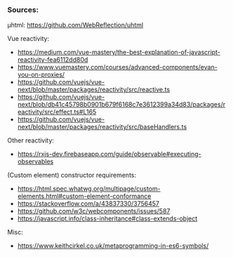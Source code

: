 ### Sources:
µhtml: https://github.com/WebReflection/uhtml

Vue reactivity:
- https://medium.com/vue-mastery/the-best-explanation-of-javascript-reactivity-fea6112dd80d
- https://www.vuemastery.com/courses/advanced-components/evan-you-on-proxies/
- https://github.com/vuejs/vue-next/blob/master/packages/reactivity/src/reactive.ts
- https://github.com/vuejs/vue-next/blob/db41c45798b0901b679f6168c7e3612399a34d83/packages/reactivity/src/effect.ts#L165
- https://github.com/vuejs/vue-next/blob/master/packages/reactivity/src/baseHandlers.ts

Other reactivity:
- https://rxjs-dev.firebaseapp.com/guide/observable#executing-observables


(Custom element) constructor requirements:
- https://html.spec.whatwg.org/multipage/custom-elements.html#custom-element-conformance
- https://stackoverflow.com/a/43837330/3756457
- https://github.com/w3c/webcomponents/issues/587
- https://javascript.info/class-inheritance#class-extends-object

Misc:
- https://www.keithcirkel.co.uk/metaprogramming-in-es6-symbols/